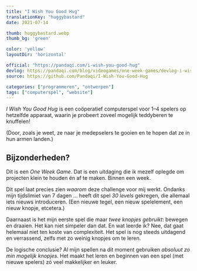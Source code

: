 ```yaml
---
title: "I Wish You Good Hug"
translationKey: "huggybastard"
date: 2021-07-14

thumb: huggybastard.webp
thumb_bg: 'green'

color: 'yellow'
layoutDir: 'horizontal'

official: "https://pandaqi.com/i-wish-you-good-hug"
devlog: https://pandaqi.com/blog/videogames/one-week-games/devlog-i-wish-you-good-hug
source: https://github.com/Pandaqi/I-Wish-You-Good-Hug

categories: ["programmeren", "ontwerpen"]
tags: ["computerspel", "website"]
---
```


_I Wish You Good Hug_ is een coöperatief computerspel voor 1&ndash;4 spelers op hetzelfde apparaat, waarin je probeert zoveel mogelijk teddyberen te knuffelen!

(Door, zoals je weet, ze naar je medepselers te gooien en te hopen dat ze in hun armen landen.)

## Bijzonderheden?
Dit is een _One Week Game_. Dat is een uitdaging die ik mezelf oplegde om projecten klein te houden én af te maken. Binnen een week.

Dit spel laat precies zien _waarom_ deze challenge voor mij werkt. Ondanks mijn tijdslimiet van 7 dagen ... heeft dit spel _30 levels_ gekregen, die allemaal iets nieuws introduceren. (Een nieuwe tegel, een nieuw spelelement, een nieuw knopje, etcetera.)

Daarnaast is het mijn eerste spel die maar _twee knopjes gebruikt_: bewegen en draaien. Het kan niet simpeler dan dat. En wat leerde ik? Nee, dat gaat helemaal niet ten koste van complexiteit. Het spel is nog steeds uitdagend en verrassend, zelfs met zo weinig knopjes om te leren.

De logische conclusie? Al mijn spellen na dit moment gebruiken _absoluut zo min mogelijk knopjes_. Het maakt het leren en beginnen van een spel (met nieuwe spelers) zó veel makkelijker en leuker.
